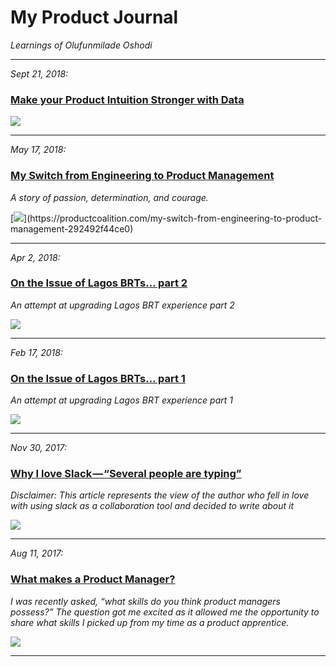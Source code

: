 # My Product Journal
*Learnings of Olufunmilade Oshodi*

---

*Sept 21, 2018:*
### [Make your Product Intuition Stronger with Data](https://productcoalition.com/make-your-product-intuition-stronger-with-data-d49bda02c07)

[![](https://cdn-images-1.medium.com/max/1600/0*5svWcft1MJfqAqvW)](https://productcoalition.com/make-your-product-intuition-stronger-with-data-d49bda02c07)

---

*May 17, 2018:*
### [My Switch from Engineering to Product Management](https://productcoalition.com/my-switch-from-engineering-to-product-management-292492f44ce0)
*A story of passion, determination, and courage.*

[![](https://cdn-images-1.medium.com/max/2000/0*eeBefVo5aVHYJ_S_.)](https://productcoalition.com/my-switch-from-engineering-to-product-management-292492f44ce0)

---

*Apr 2, 2018:*
### [On the Issue of Lagos BRTs… part 2](https://medium.com/productmanager-africa/on-the-issue-of-lagos-brts-part-2-ba83b37f193e)
*An attempt at upgrading Lagos BRT experience part 2*

[![](https://cdn-images-1.medium.com/max/2000/1*Q0Bc4VWF7mvQsEKJZK6RPQ.png)](https://medium.com/productmanager-africa/on-the-issue-of-lagos-brts-part-2-ba83b37f193e)

---

*Feb 17, 2018:*
### [On the Issue of Lagos BRTs… part 1](https://medium.com/productmanager-africa/on-the-issue-of-lagos-brts-d948ee55d50b)
*An attempt at upgrading Lagos BRT experience part 1*

[![](https://cdn-images-1.medium.com/max/1600/1*5emhnLB43rEvL1_T70ReTQ.png)](https://medium.com/productmanager-africa/on-the-issue-of-lagos-brts-d948ee55d50b)

---

*Nov 30, 2017:*
### [Why I love Slack — “Several people are typing”](https://productcoalition.com/why-i-love-slack-several-people-are-typing-9e1f41b2a241)
*Disclaimer: This article represents the view of the author who fell in love with using slack as a collaboration tool and decided to write about it*

[![](https://cdn-images-1.medium.com/max/1600/1*LKzOm8aR2dMYUu8ZNvITFg.png)](https://productcoalition.com/why-i-love-slack-several-people-are-typing-9e1f41b2a241)

---

*Aug 11, 2017:*
### [What makes a Product Manager?](https://productcoalition.com/what-makes-a-product-manager-2c0a58dc0f14)
*I was recently asked, “what skills do you think product managers possess?” The question got me excited as it allowed me the opportunity to share what skills I picked up from my time as a product apprentice.*

[![](https://cdn-images-1.medium.com/max/1600/1*6_LldYbEKV-uFR7MoqNNZw.png)](https://productcoalition.com/what-makes-a-product-manager-2c0a58dc0f14)

---
